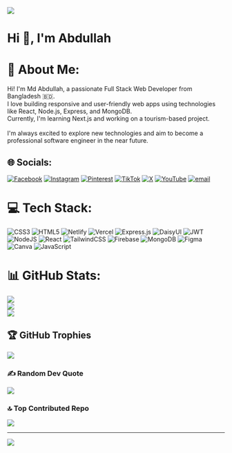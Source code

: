<img src="https://i.ibb.co/qY7PJLbH/Black-Minimalist-Motivation-Quote-Linked-In-Banner-1.png"/>

# <h1 align-center>Hi 👋, I'm Abdullah</h1>

# 💫 About Me:
Hi! I'm Md Abdullah, a passionate Full Stack Web Developer from Bangladesh 🇧🇩.  <br>I love building responsive and user-friendly web apps using technologies like React, Node.js, Express, and MongoDB.  <br>Currently, I'm learning Next.js and working on a tourism-based project.  <br><br>I'm always excited to explore new technologies and aim to become a professional software engineer in the near future.


## 🌐 Socials:
[![Facebook](https://img.shields.io/badge/Facebook-%231877F2.svg?logo=Facebook&logoColor=white)](https://facebook.com/https://www.facebook.com/md.abdullah.hossain.16133) [![Instagram](https://img.shields.io/badge/Instagram-%23E4405F.svg?logo=Instagram&logoColor=white)](https://instagram.com/https://www.instagram.com/md.hossain8374) [![Pinterest](https://img.shields.io/badge/Pinterest-%23E60023.svg?logo=Pinterest&logoColor=white)](https://pinterest.com/https://www.pinterest.com/mdabdullah162005/?actingBusinessId=1099230358957962274) [![TikTok](https://img.shields.io/badge/TikTok-%23000000.svg?logo=TikTok&logoColor=white)](https://tiktok.com/@md.abdullah8423) [![X](https://img.shields.io/badge/X-black.svg?logo=X&logoColor=white)](https://x.com/https://x.com/MAbdullah38476) [![YouTube](https://img.shields.io/badge/YouTube-%23FF0000.svg?logo=YouTube&logoColor=white)](https://youtube.com/@https://www.youtube.com/@MdAbdullah-m1c5z) [![email](https://img.shields.io/badge/Email-D14836?logo=gmail&logoColor=white)](mailto:mdabdullah162005@gmail.com) 

# 💻 Tech Stack:
![CSS3](https://img.shields.io/badge/css3-%231572B6.svg?style=for-the-badge&logo=css3&logoColor=white) ![HTML5](https://img.shields.io/badge/html5-%23E34F26.svg?style=for-the-badge&logo=html5&logoColor=white) ![Netlify](https://img.shields.io/badge/netlify-%23000000.svg?style=for-the-badge&logo=netlify&logoColor=#00C7B7) ![Vercel](https://img.shields.io/badge/vercel-%23000000.svg?style=for-the-badge&logo=vercel&logoColor=white) ![Express.js](https://img.shields.io/badge/express.js-%23404d59.svg?style=for-the-badge&logo=express&logoColor=%2361DAFB) ![DaisyUI](https://img.shields.io/badge/daisyui-5A0EF8?style=for-the-badge&logo=daisyui&logoColor=white) ![JWT](https://img.shields.io/badge/JWT-black?style=for-the-badge&logo=JSON%20web%20tokens) ![NodeJS](https://img.shields.io/badge/node.js-6DA55F?style=for-the-badge&logo=node.js&logoColor=white) ![React](https://img.shields.io/badge/react-%2320232a.svg?style=for-the-badge&logo=react&logoColor=%2361DAFB) ![TailwindCSS](https://img.shields.io/badge/tailwindcss-%2338B2AC.svg?style=for-the-badge&logo=tailwind-css&logoColor=white) ![Firebase](https://img.shields.io/badge/firebase-a08021?style=for-the-badge&logo=firebase&logoColor=ffcd34) ![MongoDB](https://img.shields.io/badge/MongoDB-%234ea94b.svg?style=for-the-badge&logo=mongodb&logoColor=white) ![Figma](https://img.shields.io/badge/figma-%23F24E1E.svg?style=for-the-badge&logo=figma&logoColor=white) ![Canva](https://img.shields.io/badge/Canva-%2300C4CC.svg?style=for-the-badge&logo=Canva&logoColor=white) ![JavaScript](https://img.shields.io/badge/javascript-%23323330.svg?style=for-the-badge&logo=javascript&logoColor=%23F7DF1E)
# 📊 GitHub Stats:
![](https://github-readme-stats.vercel.app/api?username=Abdullah&theme=dark&hide_border=false&include_all_commits=true&count_private=true)<br/>
![](https://nirzak-streak-stats.vercel.app/?user=Abdullah&theme=dark&hide_border=false)<br/>
![](https://github-readme-stats.vercel.app/api/top-langs/?username=Abdullah&theme=dark&hide_border=false&include_all_commits=true&count_private=true&layout=compact)

## 🏆 GitHub Trophies
![](https://github-profile-trophy.vercel.app/?username=Abdullah&theme=transparent&no-frame=true&no-bg=false&margin-w=4)

### ✍️ Random Dev Quote
![](https://quotes-github-readme.vercel.app/api?type=horizontal&theme=tokyonight)

### 🔝 Top Contributed Repo
![](https://github-contributor-stats.vercel.app/api?username=Abdullah&limit=5&theme=dark&combine_all_yearly_contributions=true)

---
[![](https://visitcount.itsvg.in/api?id=Abdullah&icon=0&color=1)](https://visitcount.itsvg.in)

<!-- Proudly created with GPRM ( https://gprm.itsvg.in ) -->
